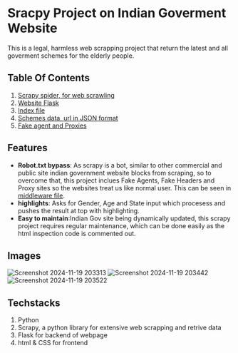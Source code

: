 # Sracpy Project on Indian Goverment Website
This is a legal, harmless web scrapping project that return the latest and all goverment schemes for the elderly people.

## Table Of Contents
1. [Scrapy spider, for web scrawling](#infospider.py)
2. [Website Flask](#app.py)
3. [Index file](#index.html)
4. [Schemes data, url in JSON format](#clean.json)
5. [Fake agent and Proxies](#middlewares.py)

## Features
- **Robot.txt bypass**: As scrapy is a bot, similar to other commercial and public site indian government website blocks from scraping, so to overcome that, this project inclues Fake Agents, Fake Headers and Proxy sites so the websites treat us like normal user. This can be seen in [middleware file](#middelwares.py).
- **highlights**: Asks for Gender, Age and State input which procesess and pushes the result at top with highlighting.
- **Easy to maintain**:Indian Gov site being dynamically updated, this scrapy project requires regular maintenance, which can be done easily as the html inspection code is commented out.

## Images
![Screenshot 2024-11-19 203313](https://github.com/user-attachments/assets/8d2c1b03-efbc-4670-b3fd-086e2038bdd6)
![Screenshot 2024-11-19 203442](https://github.com/user-attachments/assets/70062b64-9c29-4f74-8917-da900ff272bc)
![Screenshot 2024-11-19 203522](https://github.com/user-attachments/assets/5a2e091c-ef62-4690-a957-c9fd4e52aedd)



## Techstacks
1. Python
2. Scrapy, a python library for extensive web scrapping and retrive data
3. Flask for backend of webpage
4. html & CSS for frontend


